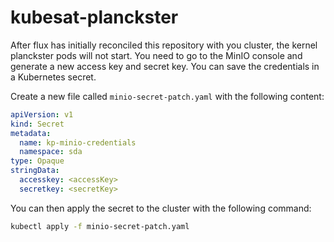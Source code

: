 # kubesat-planckster

After flux has initially reconciled this repository with you cluster, the kernel planckster pods will not start. You need to go to the MinIO console and generate a new access key and secret key. You can save the credentials in a Kubernetes secret.

Create a new file called `minio-secret-patch.yaml` with the following content:

```yaml
apiVersion: v1
kind: Secret
metadata:
  name: kp-minio-credentials
  namespace: sda
type: Opaque
stringData:
  accesskey: <accessKey>
  secretkey: <secretKey>
```

You can then apply the secret to the cluster with the following command:

```bash
kubectl apply -f minio-secret-patch.yaml
```
